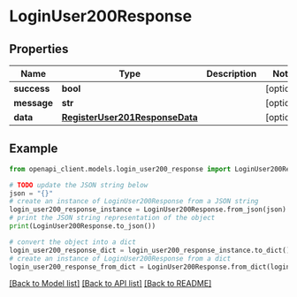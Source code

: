 # LoginUser200Response


## Properties

Name | Type | Description | Notes
------------ | ------------- | ------------- | -------------
**success** | **bool** |  | [optional] 
**message** | **str** |  | [optional] 
**data** | [**RegisterUser201ResponseData**](RegisterUser201ResponseData.md) |  | [optional] 

## Example

```python
from openapi_client.models.login_user200_response import LoginUser200Response

# TODO update the JSON string below
json = "{}"
# create an instance of LoginUser200Response from a JSON string
login_user200_response_instance = LoginUser200Response.from_json(json)
# print the JSON string representation of the object
print(LoginUser200Response.to_json())

# convert the object into a dict
login_user200_response_dict = login_user200_response_instance.to_dict()
# create an instance of LoginUser200Response from a dict
login_user200_response_from_dict = LoginUser200Response.from_dict(login_user200_response_dict)
```
[[Back to Model list]](../README.md#documentation-for-models) [[Back to API list]](../README.md#documentation-for-api-endpoints) [[Back to README]](../README.md)


